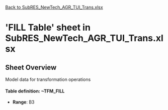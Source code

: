 [Back to SubRES_NewTech_AGR_TUI_Trans.xlsx](README.md)

# 'FILL Table' sheet in SubRES_NewTech_AGR_TUI_Trans.xlsx

## Sheet Overview

Model data for transformation operations

#### Table definition: ~TFM_FILL
- **Range**: B3

